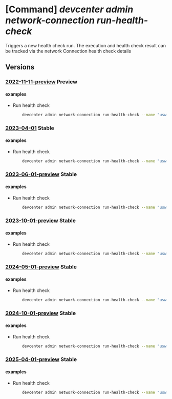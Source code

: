 # [Command] _devcenter admin network-connection run-health-check_

Triggers a new health check run. The execution and health check result can be tracked via the network Connection health check details

## Versions

### [2022-11-11-preview](/Resources/mgmt-plane/L3N1YnNjcmlwdGlvbnMve30vcmVzb3VyY2Vncm91cHMve30vcHJvdmlkZXJzL21pY3Jvc29mdC5kZXZjZW50ZXIvbmV0d29ya2Nvbm5lY3Rpb25zL3t9L3J1bmhlYWx0aGNoZWNrcw==/2022-11-11-preview.xml) **Preview**

<!-- mgmt-plane /subscriptions/{}/resourcegroups/{}/providers/microsoft.devcenter/networkconnections/{}/runhealthchecks 2022-11-11-preview -->

#### examples

- Run health check
    ```bash
        devcenter admin network-connection run-health-check --name "uswest3network" --resource-group "rg1"
    ```

### [2023-04-01](/Resources/mgmt-plane/L3N1YnNjcmlwdGlvbnMve30vcmVzb3VyY2Vncm91cHMve30vcHJvdmlkZXJzL21pY3Jvc29mdC5kZXZjZW50ZXIvbmV0d29ya2Nvbm5lY3Rpb25zL3t9L3J1bmhlYWx0aGNoZWNrcw==/2023-04-01.xml) **Stable**

<!-- mgmt-plane /subscriptions/{}/resourcegroups/{}/providers/microsoft.devcenter/networkconnections/{}/runhealthchecks 2023-04-01 -->

#### examples

- Run health check
    ```bash
        devcenter admin network-connection run-health-check --name "uswest3network" --resource-group "rg1"
    ```

### [2023-06-01-preview](/Resources/mgmt-plane/L3N1YnNjcmlwdGlvbnMve30vcmVzb3VyY2Vncm91cHMve30vcHJvdmlkZXJzL21pY3Jvc29mdC5kZXZjZW50ZXIvbmV0d29ya2Nvbm5lY3Rpb25zL3t9L3J1bmhlYWx0aGNoZWNrcw==/2023-06-01-preview.xml) **Stable**

<!-- mgmt-plane /subscriptions/{}/resourcegroups/{}/providers/microsoft.devcenter/networkconnections/{}/runhealthchecks 2023-06-01-preview -->

#### examples

- Run health check
    ```bash
        devcenter admin network-connection run-health-check --name "uswest3network" --resource-group "rg1"
    ```

### [2023-10-01-preview](/Resources/mgmt-plane/L3N1YnNjcmlwdGlvbnMve30vcmVzb3VyY2Vncm91cHMve30vcHJvdmlkZXJzL21pY3Jvc29mdC5kZXZjZW50ZXIvbmV0d29ya2Nvbm5lY3Rpb25zL3t9L3J1bmhlYWx0aGNoZWNrcw==/2023-10-01-preview.xml) **Stable**

<!-- mgmt-plane /subscriptions/{}/resourcegroups/{}/providers/microsoft.devcenter/networkconnections/{}/runhealthchecks 2023-10-01-preview -->

#### examples

- Run health check
    ```bash
        devcenter admin network-connection run-health-check --name "uswest3network" --resource-group "rg1"
    ```

### [2024-05-01-preview](/Resources/mgmt-plane/L3N1YnNjcmlwdGlvbnMve30vcmVzb3VyY2Vncm91cHMve30vcHJvdmlkZXJzL21pY3Jvc29mdC5kZXZjZW50ZXIvbmV0d29ya2Nvbm5lY3Rpb25zL3t9L3J1bmhlYWx0aGNoZWNrcw==/2024-05-01-preview.xml) **Stable**

<!-- mgmt-plane /subscriptions/{}/resourcegroups/{}/providers/microsoft.devcenter/networkconnections/{}/runhealthchecks 2024-05-01-preview -->

#### examples

- Run health check
    ```bash
        devcenter admin network-connection run-health-check --name "uswest3network" --resource-group "rg1"
    ```

### [2024-10-01-preview](/Resources/mgmt-plane/L3N1YnNjcmlwdGlvbnMve30vcmVzb3VyY2Vncm91cHMve30vcHJvdmlkZXJzL21pY3Jvc29mdC5kZXZjZW50ZXIvbmV0d29ya2Nvbm5lY3Rpb25zL3t9L3J1bmhlYWx0aGNoZWNrcw==/2024-10-01-preview.xml) **Stable**

<!-- mgmt-plane /subscriptions/{}/resourcegroups/{}/providers/microsoft.devcenter/networkconnections/{}/runhealthchecks 2024-10-01-preview -->

#### examples

- Run health check
    ```bash
        devcenter admin network-connection run-health-check --name "uswest3network" --resource-group "rg1"
    ```

### [2025-04-01-preview](/Resources/mgmt-plane/L3N1YnNjcmlwdGlvbnMve30vcmVzb3VyY2Vncm91cHMve30vcHJvdmlkZXJzL21pY3Jvc29mdC5kZXZjZW50ZXIvbmV0d29ya2Nvbm5lY3Rpb25zL3t9L3J1bmhlYWx0aGNoZWNrcw==/2025-04-01-preview.xml) **Stable**

<!-- mgmt-plane /subscriptions/{}/resourcegroups/{}/providers/microsoft.devcenter/networkconnections/{}/runhealthchecks 2025-04-01-preview -->

#### examples

- Run health check
    ```bash
        devcenter admin network-connection run-health-check --name "uswest3network" --resource-group "rg1"
    ```
